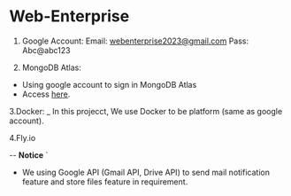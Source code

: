 # Web-Enterprise

1. Google Account:
    Email: webenterprise2023@gmail.com
    Pass: Abc@abc123

2. MongoDB Atlas:

- Using google account to sign in MongoDB Atlas
- Access [here](https://www.mongodb.com/atlas/database).

3.Docker:
_ In this projecct, We use Docker to be platform (same as google account).

4.Fly.io

--
**Notice**
`
- We using Google API (Gmail API, Drive API) to send mail notification feature and store files feature in requirement.

